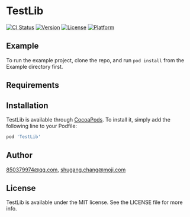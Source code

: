 # TestLib

[![CI Status](https://img.shields.io/travis/850379974@qq.com/TestLib.svg?style=flat)](https://travis-ci.org/850379974@qq.com/TestLib)
[![Version](https://img.shields.io/cocoapods/v/TestLib.svg?style=flat)](https://cocoapods.org/pods/TestLib)
[![License](https://img.shields.io/cocoapods/l/TestLib.svg?style=flat)](https://cocoapods.org/pods/TestLib)
[![Platform](https://img.shields.io/cocoapods/p/TestLib.svg?style=flat)](https://cocoapods.org/pods/TestLib)

## Example

To run the example project, clone the repo, and run `pod install` from the Example directory first.

## Requirements

## Installation

TestLib is available through [CocoaPods](https://cocoapods.org). To install
it, simply add the following line to your Podfile:

```ruby
pod 'TestLib'
```

## Author

850379974@qq.com, shugang.chang@moji.com

## License

TestLib is available under the MIT license. See the LICENSE file for more info.
